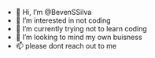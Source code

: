 - 👋 Hi, I’m @BevenSSilva
- 👀 I’m interested in not coding
- 🌱 I’m currently trying not to learn coding
- 💞️ I’m looking to mind my own buisness
- 📫 please dont reach out to me

<!---
BevenSSilva/BevenSSilva is a ✨ special ✨ repository because its `README.md` (this file) appears on your GitHub profile.
You can click the Preview link to take a look at your changes.
--->
